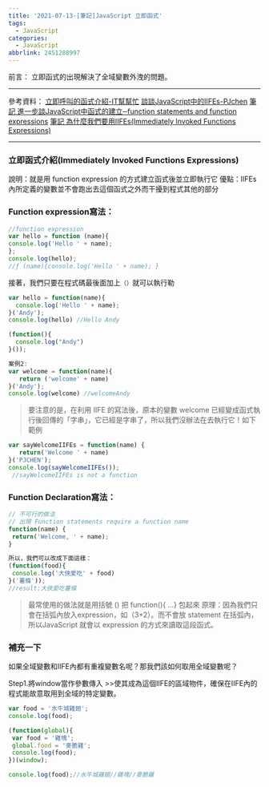 ```yaml
---
title: '2021-07-13-[筆記]JavaScript 立即函式'
tags:
  - JavaScript
categories:
  - JavaScript
abbrlink: 2451288997
---
```

前言：
立即函式的出現解決了全域變數外洩的問題。

<!-- more -->
---
參考資料：
[立即呼叫的函式介紹-IT幫幫忙](https://ithelp.ithome.com.tw/articles/10193313) 
[談談JavaScript中的IIFEs-PJchen](https://pjchender.blogspot.com/2016/05/javascriptiifesimmediately-invoked.html)
[筆記 進一步談JavaScript中函式的建立─function statements and function expressions](https://pjchender.blogspot.com/2016/03/javascriptfunction-statements-and.html) 
[筆記 為什麼我們要用IIFEs(Immediately Invoked Functions Expressions)](https://pjchender.blogspot.com/2016/05/iifesimmediately-invoked-functions.html)

---

### 立即函式介紹(Immediately Invoked Functions Expressions)
說明：就是用 function expression 的方式建立函式後並立即執行它 
優點：IIFEs 內所定義的變數並不會跑出去這個函式之外而干擾到程式其他的部分

### Function expression寫法：

```jsx
//function expression 
var hello = function (name){
console.log('Hello ' + name); 
};
console.log(hello);
//ƒ (name){console.log('Hello ' + name); }
```

接著，我們只要在程式碼最後面加上`（）`就可以執行勒

```jsx
var hello = function(name){
  console.log('Hello ' + name); 
}('Andy');
console.log(hello) //Hello Andy

(function(){ 
  console.log("Andy")
}());

案例2:
var welcome = function(name){  
   return ('welcome' + name)
}('Andy');
console.log(welcome) //welcomeAndy
```

> 要注意的是，在利用 IIFE 的寫法後，原本的變數 welcome 已經變成函式執行後回傳的「字串」，它已經是字串了，所以我們沒辦法在去執行它！如下範例

```jsx
var sayWelcomeIIFEs = function(name) {  
   return('Welcome ' + name)
}('PJCHEN');
console.log(sayWelcomeIIFEs());
 //sayWelcomeIIFEs is not a function
```

### Function Declaration寫法：

```jsx
// 不可行的做法
// 出現 Function statements require a function name
function(name) {  
 return('Welcome, ' + name);
}

所以，我們可以改成下面這樣：
(function(food){
 console.log('大俠愛吃' + food)
}('薯條'));
//result:大俠愛吃薯條
```

> 最常使用的做法就是用括號 () 把 function(){ ...} 包起來
原理：因為我們只會在括弧內放入expression，如（3+2）。而不會放 statement 在括弧內，所以JavaScript 就會以 expression 的方式來讀取這段函式。

### 補充一下
如果全域變數和IIFE內都有重複變數名呢？那我們該如何取用全域變數呢？ 

Step1.將window當作參數傳入 >>使其成為這個IIFE的區域物件，確保在IIFE內的程式能故意取用到全域的特定變數。

```jsx
var food = '水牛城雞翅';
console.log(food);

(function(global){    
 var food = '雞塊';      
 global.food = '麥脆雞';    
 console.log(food);
})(window);

console.log(food);//水牛城雞翅//雞塊//麥脆雞

```